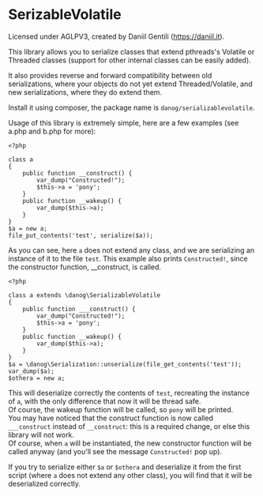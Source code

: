 # SerizableVolatile

Licensed under AGLPV3, created by Daniil Gentili (https://daniil.it).

This library allows you to serialize classes that extend pthreads's Volatile or Threaded classes (support for other internal classes can be easily added).  

It also provides reverse and forward compatibility between old serializations, where your objects do not yet extend Threaded/Volatile, and new serializations, where they do extend them.

Install it using composer, the package name is `danog/serializablevolatile`.


Usage of this library is extremely simple, here are a few examples (see a.php and b.php for more):


```
<?php

class a
{
    public function __construct() {
        var_dump("Constructed!");
        $this->a = 'pony';
    }
    public function __wakeup() {
        var_dump($this->a);
    }
}
$a = new a;
file_put_contents('test', serialize($a));
```

As you can see, here `a` does not extend any class, and we are serializing an instance of it to the file `test`.
This example also prints `Constructed!`, since the constructor function, __construct, is called.

```
<?php

class a extends \danog\SerializableVolatile
{
    public function ___construct() {
        var_dump("Constructed!");
        $this->a = 'pony';
    }
    public function __wakeup() {
        var_dump($this->a);
    }
}
$a = \danog\Serialization::unserialize(file_get_contents('test'));
var_dump($a);
$othera = new a;

```

This will deserialize correctly the contents of `test`, recreating the instance of `a`, with the only difference that now it will be thread safe.  
Of course, the wakeup function will be called, so `pony` will be printed.  
You may have noticed that the construct function is now called `___construct` instead of `__construct`: this is a required change, or else this library will not work.  
Of course, when `a` will be instantiated, the new constructor function will be called anyway (and you'll see the message `Constructed!` pop up).  

If you try to serialize either `$a` or `$othera` and deserialize it from the first script (where `a` does not extend any other class), you will find that it will be deserialized correctly.



